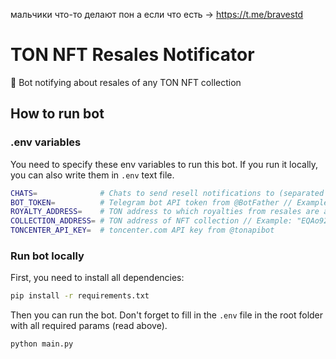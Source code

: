 мальчики что-то делают пон
а если что есть -> https://t.me/bravestd

# TON NFT Resales Notificator
:gem: Bot notifying about resales of any TON NFT collection

## How to run bot

### .env variables

You need to specify these env variables to run this bot. If you run it locally, you can also write them in `.env` text file.

``` bash
CHATS=              # Chats to send resell notifications to (separated by semicolons) // Example: "-1001536482073;-1001627286419"
BOT_TOKEN=          # Telegram bot API token from @BotFather // Example: "1234567890:ABCDEFGHIJKLMNOPQRSTUVWXYZ"
ROYALTY_ADDRESS=    # TON address to which royalties from resales are accrued // Example: "EQABh4JBalyRKN42tZB1jevT3BheWqHYjkhSv3zoHldqqRJs"
COLLECTION_ADDRESS= # TON address of NFT collection // Example: "EQAo92DYMokxghKcq-CkCGSk_MgXY5Fo1SPW20gkvZl75iCN"
TONCENTER_API_KEY=  # toncenter.com API key from @tonapibot

```

### Run bot locally

First, you need to install all dependencies:

```bash
pip install -r requirements.txt
```

Then you can run the bot. Don't forget to fill in the `.env` file in the root folder with all required params (read above).

``` bash
python main.py
```
